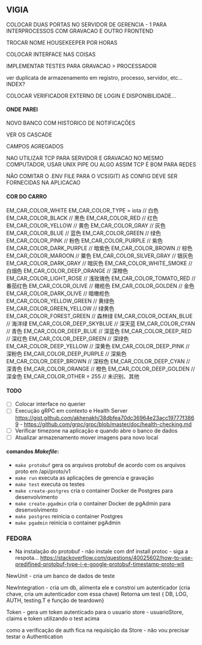 ## VIGIA

COLOCAR DUAS PORTAS NO SERVIDOR DE GERENCIA - 1 PARA INTERPROCESSOS COM GRAVACAO E OUTRO FRONTEND

TROCAR NOME HOUSEKEEPER POR HORAS

COLOCAR INTERFACE NAS COISAS

IMPLEMENTAR TESTES PARA GRAVACAO > PROCESSADOR

ver duplicata de armazenamento em registro, processo, servidor, etc... INDEX?

COLOCAR VERIFICADOR EXTERNO DE LOGIN E DISPONIBILIDADE...

#### ONDE PAREI

NOVO BANCO COM HISTORICO DE NOTIFICAÇÕES

VER OS CASCADE

CAMPOS AGREGADOS

NAO UTILIZAR TCP PARA SERVIDOR E GRAVACAO NO MESMO COMPUTADOR, USAR UNIX PIPE OU ALGO ASSIM TCP É BOM PARA REDES

NÃO COMITAR O .ENV FILE PARA O VCS(GIT) AS CONFIG DEVE SER FORNECIDAS NA APLICACAO

#### COR DO CARRO

EM_CAR_COLOR_WHITE        EM_CAR_COLOR_TYPE = iota // 白色
EM_CAR_COLOR_BLACK                                 // 黑色
EM_CAR_COLOR_RED                                   // 红色
EM_CAR_COLOR_YELLOW                                // 黄色
EM_CAR_COLOR_GRAY                                  // 灰色
EM_CAR_COLOR_BLUE                                  // 蓝色
EM_CAR_COLOR_GREEN                                 // 绿色
EM_CAR_COLOR_PINK                                  // 粉色
EM_CAR_COLOR_PURPLE                                // 紫色
EM_CAR_COLOR_DARK_PURPLE                           // 暗紫色
EM_CAR_COLOR_BROWN                                 // 棕色
EM_CAR_COLOR_MAROON                                // 粟色
EM_CAR_COLOR_SILVER_GRAY                           // 银灰色
EM_CAR_COLOR_DARK_GRAY                             // 暗灰色
EM_CAR_COLOR_WHITE_SMOKE                           // 白烟色
EM_CAR_COLOR_DEEP_ORANGE                           // 深橙色
EM_CAR_COLOR_LIGHT_ROSE                            // 浅玫瑰色
EM_CAR_COLOR_TOMATO_RED                            // 番茄红色
EM_CAR_COLOR_OLIVE                                 // 橄榄色
EM_CAR_COLOR_GOLDEN                                // 金色
EM_CAR_COLOR_DARK_OLIVE                            // 暗橄榄色
EM_CAR_COLOR_YELLOW_GREEN                          // 黄绿色
EM_CAR_COLOR_GREEN_YELLOW                          // 绿黄色
EM_CAR_COLOR_FOREST_GREEN                          // 森林绿
EM_CAR_COLOR_OCEAN_BLUE                            // 海洋绿
EM_CAR_COLOR_DEEP_SKYBLUE                          // 深天蓝
EM_CAR_COLOR_CYAN                                  // 青色
EM_CAR_COLOR_DEEP_BLUE                             // 深蓝色
EM_CAR_COLOR_DEEP_RED                              // 深红色
EM_CAR_COLOR_DEEP_GREEN                            // 深绿色
EM_CAR_COLOR_DEEP_YELLOW                           // 深黄色
EM_CAR_COLOR_DEEP_PINK                             // 深粉色
EM_CAR_COLOR_DEEP_PURPLE                           // 深紫色
EM_CAR_COLOR_DEEP_BROWN                            // 深棕色
EM_CAR_COLOR_DEEP_CYAN                             // 深青色
EM_CAR_COLOR_ORANGE                                // 橙色
EM_CAR_COLOR_DEEP_GOLDEN                           // 深金色
EM_CAR_COLOR_OTHER        = 255                    // 未识别、其他

#### TODO

- [ ] Colocar interface no querier
- [ ] Execução gRPC em contexto e Health Server https://gist.github.com/akhenakh/38dbfea70dc36964e23acc19777f3869 - https://github.com/grpc/grpc/blob/master/doc/health-checking.md
- [ ] Verificar timezone na aplicação e quando abre o banco de dados
- [ ] Atualizar armazenamento mover imagens para novo local

#### comandos *Makefile*:

- `make protobuf` gera os arquivos protobuf de acordo com os arquivos proto em /api/proto/v1
- `make run` executa as aplicações de gerencia e gravação
- `make test` executa os testes
- `make create-postgres` cria o container Docker de Postgres para desenvolvimento
- `make create-pgadmin` cria o container Docker de pgAdmin para desenvolvimento
- `make postgres` reinicia o container Postgres
- `make pgadmin` reinicia o container pgAdmin

### FEDORA

- Na instalação do protobuf - não instale com dnf install protoc - siga a respota... https://stackoverflow.com/questions/40025602/how-to-use-predifined-protobuf-type-i-e-google-protobuf-timestamp-proto-wit


NewUnit - cria um banco de dados de teste

NewIntegration - cria um db, alimenta ele  e constroi um autenticador (cria chave, cria um autenticador com essa chave)
Retorna um test { DB, LOG, AUTH, testing.T e função de teardown}

Token - gera um token autenticado para o usuario
store - usuarioStore, claims e token utilizando o test acima

como a verificação de auth fica na requisição da Store - não vou precisar testar o Authentication
